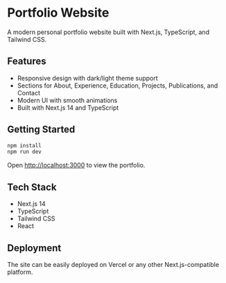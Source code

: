 # Portfolio Website

A modern personal portfolio website built with Next.js, TypeScript, and Tailwind CSS.

## Features

- Responsive design with dark/light theme support
- Sections for About, Experience, Education, Projects, Publications, and Contact
- Modern UI with smooth animations
- Built with Next.js 14 and TypeScript

## Getting Started

```bash
npm install
npm run dev
```

Open [http://localhost:3000](http://localhost:3000) to view the portfolio.

## Tech Stack

- Next.js 14
- TypeScript
- Tailwind CSS
- React

## Deployment

The site can be easily deployed on Vercel or any other Next.js-compatible platform.
